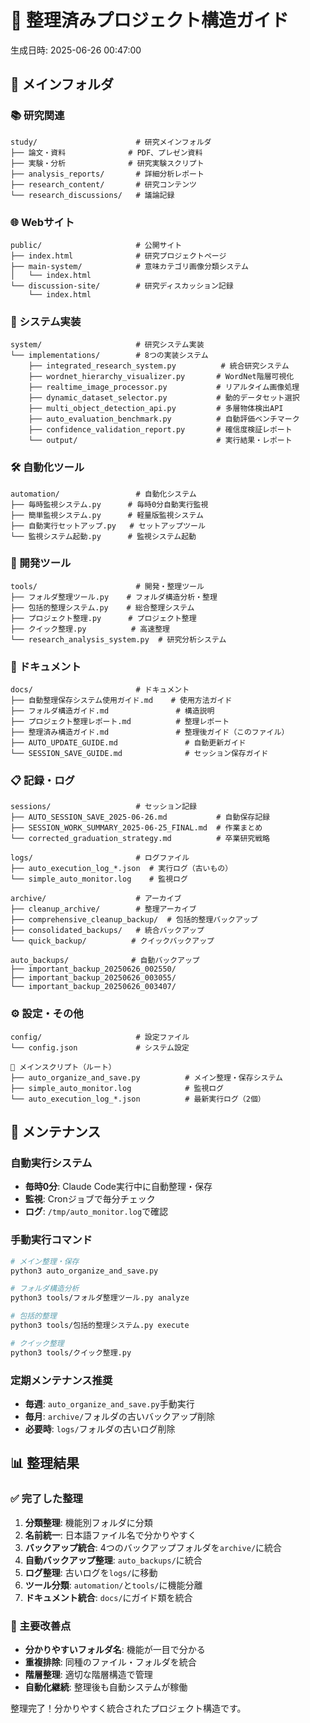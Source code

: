 # 📁 整理済みプロジェクト構造ガイド
生成日時: 2025-06-26 00:47:00

## 🎯 メインフォルダ

### 📚 研究関連
```
study/                      # 研究メインフォルダ
├── 論文・資料              # PDF、プレゼン資料
├── 実験・分析              # 研究実験スクリプト
├── analysis_reports/       # 詳細分析レポート
├── research_content/       # 研究コンテンツ
└── research_discussions/   # 議論記録
```

### 🌐 Webサイト
```
public/                     # 公開サイト
├── index.html              # 研究プロジェクトページ
├── main-system/            # 意味カテゴリ画像分類システム
│   └── index.html
└── discussion-site/        # 研究ディスカッション記録
    └── index.html
```

### 🤖 システム実装
```
system/                     # 研究システム実装
└── implementations/        # 8つの実装システム
    ├── integrated_research_system.py          # 統合研究システム
    ├── wordnet_hierarchy_visualizer.py       # WordNet階層可視化
    ├── realtime_image_processor.py           # リアルタイム画像処理
    ├── dynamic_dataset_selector.py           # 動的データセット選択
    ├── multi_object_detection_api.py         # 多層物体検出API
    ├── auto_evaluation_benchmark.py          # 自動評価ベンチマーク
    ├── confidence_validation_report.py       # 確信度検証レポート
    └── output/                               # 実行結果・レポート
```

### 🛠️ 自動化ツール
```
automation/                 # 自動化システム
├── 毎時監視システム.py      # 毎時0分自動実行監視
├── 簡単監視システム.py      # 軽量版監視システム
├── 自動実行セットアップ.py   # セットアップツール
└── 監視システム起動.py      # 監視システム起動
```

### 🔧 開発ツール
```
tools/                      # 開発・整理ツール
├── フォルダ整理ツール.py    # フォルダ構造分析・整理
├── 包括的整理システム.py    # 総合整理システム
├── プロジェクト整理.py      # プロジェクト整理
├── クイック整理.py          # 高速整理
└── research_analysis_system.py  # 研究分析システム
```

### 📖 ドキュメント
```
docs/                       # ドキュメント
├── 自動整理保存システム使用ガイド.md    # 使用方法ガイド
├── フォルダ構造ガイド.md               # 構造説明
├── プロジェクト整理レポート.md          # 整理レポート
├── 整理済み構造ガイド.md               # 整理後ガイド（このファイル）
├── AUTO_UPDATE_GUIDE.md               # 自動更新ガイド
└── SESSION_SAVE_GUIDE.md              # セッション保存ガイド
```

### 📋 記録・ログ
```
sessions/                   # セッション記録
├── AUTO_SESSION_SAVE_2025-06-26.md           # 自動保存記録
├── SESSION_WORK_SUMMARY_2025-06-25_FINAL.md  # 作業まとめ
└── corrected_graduation_strategy.md          # 卒業研究戦略

logs/                       # ログファイル
├── auto_execution_log_*.json  # 実行ログ（古いもの）
└── simple_auto_monitor.log    # 監視ログ

archive/                    # アーカイブ
├── cleanup_archive/        # 整理アーカイブ
├── comprehensive_cleanup_backup/  # 包括的整理バックアップ
├── consolidated_backups/   # 統合バックアップ
└── quick_backup/          # クイックバックアップ

auto_backups/              # 自動バックアップ
├── important_backup_20250626_002550/
├── important_backup_20250626_003055/
└── important_backup_20250626_003407/
```

### ⚙️ 設定・その他
```
config/                     # 設定ファイル
└── config.json             # システム設定

🔄 メインスクリプト（ルート）
├── auto_organize_and_save.py          # メイン整理・保存システム
├── simple_auto_monitor.log            # 監視ログ
└── auto_execution_log_*.json          # 最新実行ログ（2個）
```

## 🔄 メンテナンス

### 自動実行システム
- **毎時0分**: Claude Code実行中に自動整理・保存
- **監視**: Cronジョブで毎分チェック
- **ログ**: `/tmp/auto_monitor.log`で確認

### 手動実行コマンド
```bash
# メイン整理・保存
python3 auto_organize_and_save.py

# フォルダ構造分析
python3 tools/フォルダ整理ツール.py analyze

# 包括的整理
python3 tools/包括的整理システム.py execute

# クイック整理
python3 tools/クイック整理.py
```

### 定期メンテナンス推奨
- **毎週**: `auto_organize_and_save.py`手動実行
- **毎月**: `archive/`フォルダの古いバックアップ削除
- **必要時**: `logs/`フォルダの古いログ削除

## 📊 整理結果

### ✅ 完了した整理
1. **分類整理**: 機能別フォルダに分類
2. **名前統一**: 日本語ファイル名で分かりやすく
3. **バックアップ統合**: 4つのバックアップフォルダを`archive/`に統合
4. **自動バックアップ整理**: `auto_backups/`に統合
5. **ログ整理**: 古いログを`logs/`に移動
6. **ツール分類**: `automation/`と`tools/`に機能分離
7. **ドキュメント統合**: `docs/`にガイド類を統合

### 🎯 主要改善点
- **分かりやすいフォルダ名**: 機能が一目で分かる
- **重複排除**: 同種のファイル・フォルダを統合
- **階層整理**: 適切な階層構造で管理
- **自動化継続**: 整理後も自動システムが稼働

整理完了！分かりやすく統合されたプロジェクト構造です。